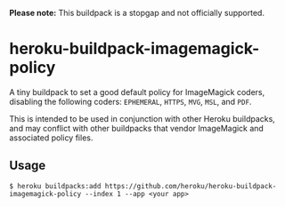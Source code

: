 **Please note:** This buildpack is a stopgap and not officially supported.

# heroku-buildpack-imagemagick-policy

A tiny buildpack to set a good default policy for ImageMagick coders, disabling the following coders: `EPHEMERAL`, `HTTPS`, `MVG`, `MSL`, and `PDF`.

This is intended to be used in conjunction with other Heroku buildpacks, and may conflict with other buildpacks that vendor ImageMagick and associated policy files.

## Usage

```shell
$ heroku buildpacks:add https://github.com/heroku/heroku-buildpack-imagemagick-policy --index 1 --app <your app>
```
